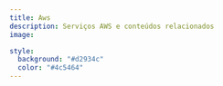 ```yaml
---
title: Aws
description: Serviços AWS e conteúdos relacionados
image:

style:
  background: "#d2934c"
  color: "#4c5464"
---
```

